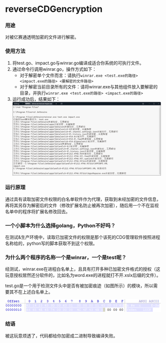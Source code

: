# reverseCDGencryption

### 用途

对被亿赛通透明加密的文件进行解密。

### 使用方法

1. 将test.go、impact.go与winrar.go编译成适合你系统的可执行文件。
2. 通过命令行调用winrar.go，操作方式如下：
   	- 对于解密单个文件而言：请执行`winrar.exe <test.exe的路径> <impact.exe的路径> <要解密的文件路径>`
   	- 对于解密当前目录所有的文件：请将winrar.exe与其他组件放入要解密的目录，并执行`winrar.exe <test.exe的路径> <impact.exe的路径> ` 
3. 运行成功后，结果如下：![image-20210805164644010](docPic/image-20210805164644010.png)



### 运行原理

通过具有读取加密文件权限的白名单软件作为代理，获取到未经加密的文件信息，再将其另存为解密后的文件（修改扩展名防止被再次加密），随后用一个不在监视名单中的程序将扩展名修改回去。

### 一个小脚本为什么选择golang，Python不好吗？

在测试&生产环境中，读取已加密文件的权限是那个该死的CDG管理软件按照进程名称给的，python写的脚本获取不到这个权限。

### 为什么两个程序的名称一个是winrar，一个是test呢？

经测试，winrar.exe在进程白名单上，且具有打开多种已加密文件格式的授权（这玩意授权居然还分软件的，比如名为word.exe的进程就打不开.xslx后缀的文件）。

test.go是一个用于检测文件头中是否有被加密痕迹（如图所示）的模块，所以需要其不在上述白名单上。

![image-20210804165530550](docPic/image-20210804165530550.png)

### 结语

被这玩意烦透了，代码都给你加密成二进制导致编译失败。
